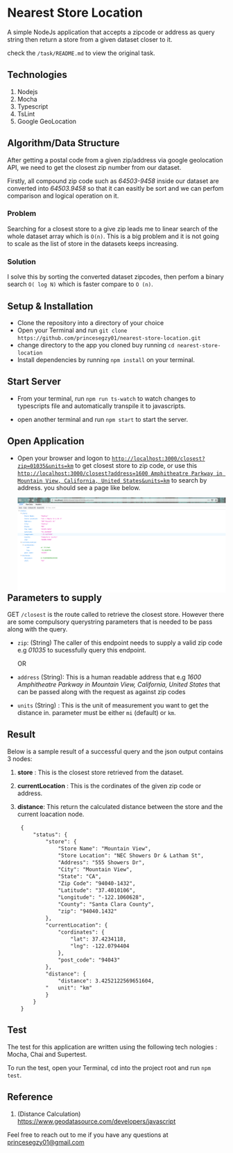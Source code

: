 # Nearest Store Location

A simple NodeJs application that accepts a zipcode or address as query string then return a store from a given dataset closer to it.

check the `/task/README.md` to view the original task.

## Technologies
1. Nodejs
2. Mocha
3. Typescript
4. TsLint
5. Google GeoLocation

## Algorithm/Data Structure
After getting a postal code from a given zip/address via google geolocation API, we need to get the closest zip number from our dataset.

Firstly, all compound zip code such as *64503-9458* inside our dataset are converted into *64503.9458* so that it can easitly be sort and we can perfom comparison and logical operation on it.

### Problem
Searching for a closest store to a give zip leads me to linear search of the whole dataset array which is `O(n)`. This is a big problem and it is not going to scale as the list of store in the datasets keeps increasing.

### Solution
I solve this by sorting the converted dataset zipcodes, then perfom a binary search `O( log N)` which is faster compare to `O (n)`.


##  Setup & Installation
- Clone the repository into a directory of your choice
- Open your Terminal and run `git clone https://github.com/princesegzy01/nearest-store-location.git`
- change directory to the app you cloned buy running `cd nearest-store-location`
- Install dependencies by running `npm install` on your terminal.

## Start Server
- From your terminal, run  `npm run ts-watch` to watch changes to typescripts file and automatically transpile it to javascripts.

- open another terminal and run `npm start` to start the server.

## Open Application
- Open your browser and logon to [`http://localhost:3000/closest?zip=01035&units=km`](http://localhost:3000/closest?zip=01035&units=km) to get closest store to zip code, or use this [`http://localhost:3000/closest?address=1600 Amphitheatre Parkway in Mountain View, California, United States&units=km`](http://localhost:3000/closest?address=1600%20Amphitheatre%20Parkway%20in%20Mountain%20View,%20California,%20United%20States&units=km) to search by address. you should see a page like below.


    <img src="result_image.png"
        alt="Markdown Monster icon"
        style="float: left; margin-right: 10px;" />


## Parameters to supply
GET `/closest` is the route called to retrieve the closest store. However there are some compulsory querystring parameters that is needed to be pass along with the query.

- `zip`: (String) The caller of this endpoint needs to supply a valid zip code e.g *01035* to sucessfully query this endpoint.

    OR

- `address` (String): This is a  human readable address that e.g *1600 Amphitheatre Parkway in Mountain View, California, United States* that can be passed along with the request as against zip codes



- `units` (String) : This is the unit of measurement you want to get the distance in. parameter must be either `mi` (default) or `km`.

## Result

Below is a sample result of a successful query and the json output contains 3 nodes:
1. **store** : This is the closest store retrieved from the dataset.
2. **currentLocation** : This is the cordinates of the given zip code or address.
3. **distance**: This return the calculated distance between the store and the current loacation node.

        {
            "status": {
                "store": {
                    "Store Name": "Mountain View",
                    "Store Location": "NEC Showers Dr & Latham St",
                    "Address": "555 Showers Dr",
                    "City": "Mountain View",
                    "State": "CA",
                    "Zip Code": "94040-1432",
                    "Latitude": "37.4010106",
                    "Longitude": "-122.1060628",
                    "County": "Santa Clara County",
                    "zip": "94040.1432"
                },
                "currentLocation": {
                    "cordinates": {
                        "lat": 37.4234118,
                        "lng": -122.0794404
                    },
                    "post_code": "94043"
                },
                "distance": {
                    "distance": 3.4252122569651604,
                "   unit": "km"
                }
            }
        }	
    
## Test

The test for this application are written using the following tech nologies : Mocha, Chai and Supertest.

To run the test, open your Terminal, cd into the project root and run  `npm test`.


## Reference
1. (Distance Calculation)  https://www.geodatasource.com/developers/javascript

Feel free to reach out to me if you have any questions at princesegzy01@gmail.com